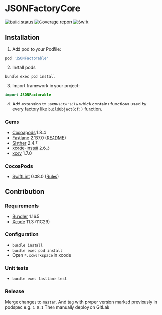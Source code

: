 # JSONFactoryCore

[![build status](https://git.railwaymen.org/open/jsonfactorable/badges/develop/build.svg)](https://git.railwaymen.org/open/jsonfactorable/pipelines) [![Coverage report](https://git.railwaymen.org/open/jsonfactorable/badges/develop/coverage.svg)](https://git.railwaymen.org/open/jsonfactorable/commits/develop) [![Swift](https://img.shields.io/badge/Swift-5.1-green.svg?style=flat)](https://swift.org)

## Installation

1. Add pod to your Podfile:

  ```ruby
  pod 'JSONFactorable'
  ```

2. Install pods:

  ```bash
  bundle exec pod install
  ```

3. Import framework in your project:

  ```swift
  import JSONFactorable
  ```

4. Add extension to `JSONFactorable` which contains functions used by every factory like `buildObject(of:)` function.

### Gems

- [Cocoapods](https://cocoapods.org) 1.8.4
- [Fastlane](https://fastlane.tools) 2.137.0 ([README](fastlane/README.md))
- [Slather](https://github.com/SlatherOrg/slather) 2.4.7
- [xcode-install](https://github.com/xcpretty/xcode-install) 2.6.3
- [xcov](https://github.com/nakiostudio/xcov) 1.7.0

### CocoaPods

- [SwiftLint](https://cocoapods.org/pods/SwiftLint) 0.38.0 ([Rules](.swiftlint.yml))

## Contribution

### Requirements

- [Bundler](https://bundler.io) 1.16.5
- [Xcode](https://developer.apple.com/xcode/) 11.3 (11C29)

### Configuration

- `bundle install`
- `bundle exec pod install`
- Open `*.xcworkspace` in xcode

### Unit tests

- `bundle exec fastlane test`

### Release

Merge changes to `master`. And tag with proper version marked previously in podspec e.g. `1.0.1` Then manually deploy on GitLab
